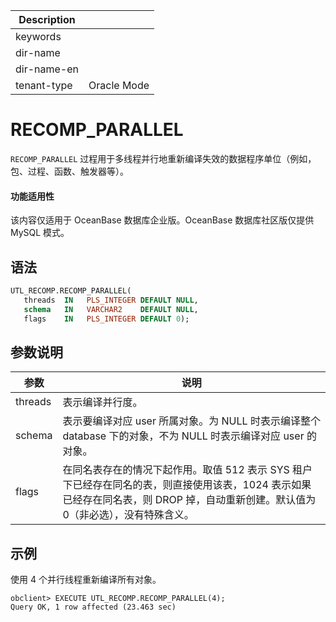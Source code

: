 | Description   |                 |
|---------------|-----------------|
| keywords      |                 |
| dir-name      |                 |
| dir-name-en   |                 |
| tenant-type   | Oracle Mode     |

# RECOMP_PARALLEL

`RECOMP_PARALLEL` 过程用于多线程并行地重新编译失效的数据程序单位（例如，包、过程、函数、触发器等）。

 <main id="notice" >
    <h4>功能适用性</h4>
    <p>该内容仅适用于 OceanBase 数据库企业版。OceanBase 数据库社区版仅提供 MySQL 模式。</p>
  </main>

## 语法

```sql
UTL_RECOMP.RECOMP_PARALLEL(
   threads  IN   PLS_INTEGER DEFAULT NULL,
   schema   IN   VARCHAR2    DEFAULT NULL,
   flags    IN   PLS_INTEGER DEFAULT 0);
```

## 参数说明

|                       参数            |                说明                       |
|--------------------------------------------|---------------------------------------------------|
|threads|表示编译并行度。|
|schema|表示要编译对应 user 所属对象。为 NULL 时表示编译整个 database 下的对象，不为 NULL 时表示编译对应 user 的对象。|
|flags|在同名表存在的情况下起作用。取值 512 表示 SYS 租户下已经存在同名的表，则直接使用该表，1024 表示如果已经存在同名表，则 DROP 掉，自动重新创建。默认值为 0（非必选），没有特殊含义。|

## 示例

使用 4 个并行线程重新编译所有对象。

```shell
obclient> EXECUTE UTL_RECOMP.RECOMP_PARALLEL(4);
Query OK, 1 row affected (23.463 sec)
```
